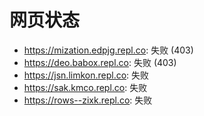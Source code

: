 # 网页状态
- https://mization.edpjg.repl.co: 失败 (403)
- https://deo.babox.repl.co: 失败 (403)
- https://jsn.limkon.repl.co: 失败
- https://sak.kmco.repl.co: 失败
- https://rows--zixk.repl.co: 失败
